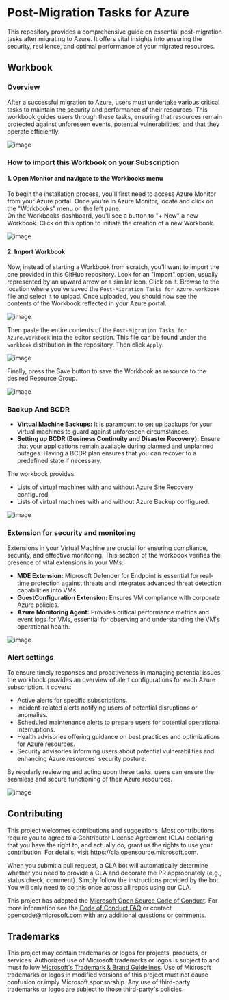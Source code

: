 # Post-Migration Tasks for Azure

This repository provides a comprehensive guide on essential post-migration tasks after migrating to Azure. It offers vital insights into ensuring the security, resilience, and optimal performance of your migrated resources.

## Workbook

### Overview

After a successful migration to Azure, users must undertake various critical tasks to maintain the security and performance of their resources. This workbook guides users through these tasks, ensuring that resources remain protected against unforeseen events, potential vulnerabilities, and that they operate efficiently.

![image](https://github.com/Azure/fta-postmigrationtasks/assets/3822284/b9ef880e-5b85-476e-8881-a3757dcd5c11)


### How to import this Workbook on your Subscription

#### 1. Open Monitor and navigate to the Workbooks menu

To begin the installation process, you'll first need to access Azure Monitor from your Azure portal. Once you're in Azure Monitor, locate and click on the "Workbooks" menu on the left pane.  
On the Workbooks dashboard, you'll see a button to "+ New" a new Workbook. Click on this option to initiate the creation of a new Workbook.

![image](https://github.com/Azure/fta-postmigrationtasks/assets/3822284/d690c397-dc0a-4cec-b3ab-932fa329597d)

#### 2. Import Workbook
Now, instead of starting a Workbook from scratch, you'll want to import the one provided in this GitHub repository. Look for an "Import" option, usually represented by an upward arrow or a similar icon. Click on it. Browse to the location where you've saved the `Post-Migration Tasks for Azure.workbook` file and select it to upload. Once uploaded, you should now see the contents of the Workbook reflected in your Azure portal.

![image](https://github.com/Azure/fta-postmigrationtasks/assets/3822284/35ef1afb-5098-486a-8f93-35f7cdc67961)

Then paste the entire contents of the `Post-Migration Tasks for Azure.workbook` into the editor section.
This file can be found under the `workbook` distribution in the repository. Then click `Apply`.

![image](https://github.com/Azure/fta-postmigrationtasks/assets/3822284/296702b3-2c11-4323-9246-6620c6a5b23a)

Finally, press the Save button to save the Workbook as resource to the desired Resource Group.

![image](https://github.com/Azure/fta-postmigrationtasks/assets/3822284/2092add5-97dc-4fb5-acd9-19a69731be73)

### Backup And BCDR

- **Virtual Machine Backups:** It is paramount to set up backups for your virtual machines to guard against unforeseen circumstances.
- **Setting up BCDR (Business Continuity and Disaster Recovery):** Ensure that your applications remain available during planned and unplanned outages. Having a BCDR plan ensures that you can recover to a predefined state if necessary.

The workbook provides:
- Lists of virtual machines with and without Azure Site Recovery configured.
- Lists of virtual machines with and without Azure Backup configured.

![image](https://github.com/Azure/fta-postmigrationtasks/assets/3822284/cb0b8373-389f-4b1f-a909-3c1e3784e071)

### Extension for security and monitoring

Extensions in your Virtual Machine are crucial for ensuring compliance, security, and effective monitoring. This section of the workbook verifies the presence of vital extensions in your VMs:
- **MDE Extension:** Microsoft Defender for Endpoint is essential for real-time protection against threats and integrates advanced threat detection capabilities into VMs.
- **GuestConfiguration Extension:** Ensures VM compliance with corporate Azure policies.
- **Azure Monitoring Agent:** Provides critical performance metrics and event logs for VMs, essential for observing and understanding the VM's operational health.

![image](https://github.com/Azure/fta-postmigrationtasks/assets/3822284/dd261c20-0dcc-42b9-bfbc-5362b04a13c4)

### Alert settings

To ensure timely responses and proactiveness in managing potential issues, the workbook provides an overview of alert configurations for each Azure subscription. It covers:
- Active alerts for specific subscriptions.
- Incident-related alerts notifying users of potential disruptions or anomalies.
- Scheduled maintenance alerts to prepare users for potential operational interruptions.
- Health advisories offering guidance on best practices and optimizations for Azure resources.
- Security advisories informing users about potential vulnerabilities and enhancing Azure resources' security posture.

By regularly reviewing and acting upon these tasks, users can ensure the seamless and secure functioning of their Azure resources.

![image](https://github.com/Azure/fta-postmigrationtasks/assets/3822284/014321a5-819d-49eb-afb9-e31ceaa303e5)

## Contributing

This project welcomes contributions and suggestions.  Most contributions require you to agree to a
Contributor License Agreement (CLA) declaring that you have the right to, and actually do, grant us
the rights to use your contribution. For details, visit https://cla.opensource.microsoft.com.

When you submit a pull request, a CLA bot will automatically determine whether you need to provide
a CLA and decorate the PR appropriately (e.g., status check, comment). Simply follow the instructions
provided by the bot. You will only need to do this once across all repos using our CLA.

This project has adopted the [Microsoft Open Source Code of Conduct](https://opensource.microsoft.com/codeofconduct/).
For more information see the [Code of Conduct FAQ](https://opensource.microsoft.com/codeofconduct/faq/) or
contact [opencode@microsoft.com](mailto:opencode@microsoft.com) with any additional questions or comments.

## Trademarks

This project may contain trademarks or logos for projects, products, or services. Authorized use of Microsoft 
trademarks or logos is subject to and must follow 
[Microsoft's Trademark & Brand Guidelines](https://www.microsoft.com/en-us/legal/intellectualproperty/trademarks/usage/general).
Use of Microsoft trademarks or logos in modified versions of this project must not cause confusion or imply Microsoft sponsorship.
Any use of third-party trademarks or logos are subject to those third-party's policies.
